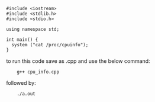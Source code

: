     #include <iostream>
    #include <stdlib.h>
    #include <stdio.h>
    
    using namespace std;
    
    int main() {
      system ("cat /proc/cpuinfo");
    }
to run this code save as .cpp and use the below command:

        g++ cpu_info.cpp
        
followed by:

        ./a.out
